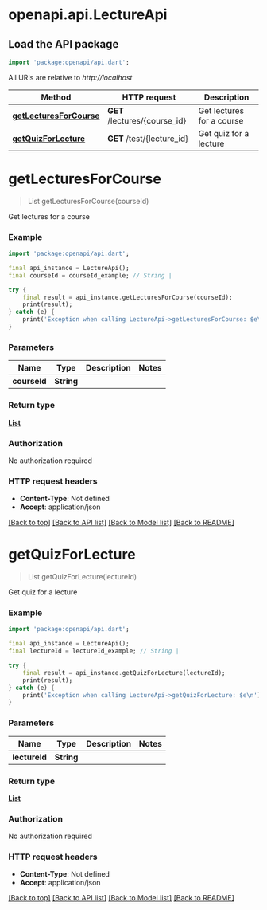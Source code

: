 # openapi.api.LectureApi

## Load the API package
```dart
import 'package:openapi/api.dart';
```

All URIs are relative to *http://localhost*

Method | HTTP request | Description
------------- | ------------- | -------------
[**getLecturesForCourse**](LectureApi.md#getlecturesforcourse) | **GET** /lectures/{course_id} | Get lectures for a course
[**getQuizForLecture**](LectureApi.md#getquizforlecture) | **GET** /test/{lecture_id} | Get quiz for a lecture


# **getLecturesForCourse**
> List<GetLecturesForCourse200ResponseInner> getLecturesForCourse(courseId)

Get lectures for a course

### Example
```dart
import 'package:openapi/api.dart';

final api_instance = LectureApi();
final courseId = courseId_example; // String | 

try {
    final result = api_instance.getLecturesForCourse(courseId);
    print(result);
} catch (e) {
    print('Exception when calling LectureApi->getLecturesForCourse: $e\n');
}
```

### Parameters

Name | Type | Description  | Notes
------------- | ------------- | ------------- | -------------
 **courseId** | **String**|  | 

### Return type

[**List<GetLecturesForCourse200ResponseInner>**](GetLecturesForCourse200ResponseInner.md)

### Authorization

No authorization required

### HTTP request headers

 - **Content-Type**: Not defined
 - **Accept**: application/json

[[Back to top]](#) [[Back to API list]](../README.md#documentation-for-api-endpoints) [[Back to Model list]](../README.md#documentation-for-models) [[Back to README]](../README.md)

# **getQuizForLecture**
> List<GetQuizForLecture200ResponseInner> getQuizForLecture(lectureId)

Get quiz for a lecture

### Example
```dart
import 'package:openapi/api.dart';

final api_instance = LectureApi();
final lectureId = lectureId_example; // String | 

try {
    final result = api_instance.getQuizForLecture(lectureId);
    print(result);
} catch (e) {
    print('Exception when calling LectureApi->getQuizForLecture: $e\n');
}
```

### Parameters

Name | Type | Description  | Notes
------------- | ------------- | ------------- | -------------
 **lectureId** | **String**|  | 

### Return type

[**List<GetQuizForLecture200ResponseInner>**](GetQuizForLecture200ResponseInner.md)

### Authorization

No authorization required

### HTTP request headers

 - **Content-Type**: Not defined
 - **Accept**: application/json

[[Back to top]](#) [[Back to API list]](../README.md#documentation-for-api-endpoints) [[Back to Model list]](../README.md#documentation-for-models) [[Back to README]](../README.md)

